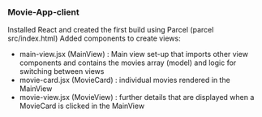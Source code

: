 ### Movie-App-client

Installed React and created the first build using Parcel (parcel src/index.html)
Added components to create views:  
* main-view.jsx (MainView) : Main view set-up that imports other view components and contains the movies array (model) and logic for switching between views
* movie-card.jsx (MovieCard) : individual movies rendered in the MainView 
* movie-view.jsx (MovieView) : further details that are displayed when a MovieCard is clicked in the MainView